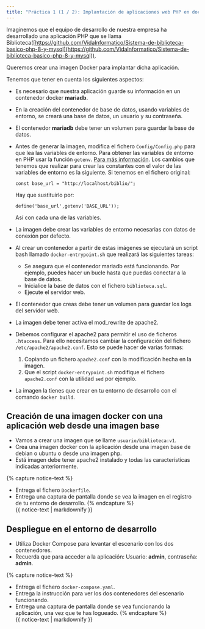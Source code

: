 ```yaml
---
title: "Práctica 1 (1 / 2): Implantación de aplicaciones web PHP en docker"
---
```


Imaginemos que el equipo de desarrollo de nuestra empresa ha desarrollado una aplicación PHP que se llama Biblioteca([https://github.com/VidaInformatico/Sistema-de-biblioteca-basico-php-8-y-mysql](https://github.com/VidaInformatico/Sistema-de-biblioteca-basico-php-8-y-mysql)).

Queremos crear una imagen Docker para implantar dicha aplicación.

Tenemos que tener en cuenta los siguientes aspectos:

* Es necesario que nuestra aplicación guarde su información en un contenedor docker **mariadb**.
* En la creación del contenedor de base de datos, usando variables de entorno, se creará una base de datos, un usuario y su contraseña.
* El contenedor **mariadb** debe tener un volumen para guardar la base de datos.
* Antes de generar la imagen, modifica el fichero `Config/Config.php` para que lea las variables de entorno. Para obtener las variables de entorno en PHP usar la función `getenv`. [Para más información](http://php.net/manual/es/function.getenv.php).
    Los cambios que tenemos que realizar para crear las constantes con el valor de las variables de entorno es la siguiente. Si tenemos en el fichero original:

    ```
    const base_url = "http://localhost/biblio/";
    ```
    Hay que sustituirlo por:

    ```
    define('base_url',getenv('BASE_URL'));
    ```
    Así con cada una de las variables.
* La imagen debe crear las variables de entorno necesarias con datos de conexión por defecto.
* Al crear un contenedor a partir de estas imágenes se ejecutará un script bash llamado `docker-entrypoint.sh` que realizará las siguientes tareas:
    * Se asegura que el contenedor mariadb está funcionando. Por ejemplo, puedes hacer un bucle hasta que puedas conectar a la base de datos.
    * Inicialice la base de datos con el fichero `biblioteca.sql`.
    * Ejecute el servidor web.
* El contenedor que creas debe tener un volumen para guardar los logs del servidor web.
* La imagen debe tener activa el mod_rewrite de apache2.
* Debemos configurar el apache2 para permitir el uso de ficheros `.htaccess`. Para ello necesitamos cambiar la configuración del fichero `/etc/apache2/apache2.conf`. Esto se puede hacer de varias formas:
    1. Copiando un fichero `apache2.conf` con la modificación hecha en la imagen.
    2. Que el script `docker-entrypoint.sh` modifique el fichero `apache2.conf` con la utilidad `sed` por ejemplo.
* La imagen la tienes que crear en tu entorno de desarrollo con el comando `docker build`.

## Creación de una imagen docker con una aplicación web desde una imagen base

* Vamos a crear una imagen que se llame `usuario/biblioteca:v1`.
* Crea una imagen docker con la aplicación desde una imagen base de debian o ubuntu o desde una imagen php.
* Está imagen debe tener apache2 instalado y todas las características indicadas anteriormente.

{% capture notice-text %} 
* Entrega el fichero `Dockerfile`.
* Entrega una captura de pantalla donde se vea la imagen en el registro de tu entorno de desarrollo.
{% endcapture %}<div class="notice--info">{{ notice-text | markdownify }}</div>

## Despliegue en el entorno de desarrollo

* Utiliza Docker Compose para levantar el escenario con los dos contenedores.
* Recuerda que para acceder a la aplicación: Usuario: **admin**, contraseña: **admin**.

{% capture notice-text %} 
* Entrega el fichero `docker-compose.yaml`.
* Entrega la instrucción para ver los dos contenedores del escenario funcionando.
* Entrega una captura de pantalla donde se vea funcionando la aplicación, una vez que te has logueado.
{% endcapture %}<div class="notice--info">{{ notice-text | markdownify }}</div>
